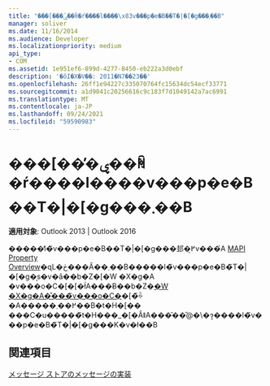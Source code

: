 ```yaml
---
title: "���[���̕ۑ��ꏊ�ŕ����l����\x83v���p�e�B��T�|�[�g���܂��B"
manager: soliver
ms.date: 11/16/2014
ms.audience: Developer
ms.localizationpriority: medium
api_type:
- COM
ms.assetid: 1e951ef6-899d-4277-8450-eb222a3d0ebf
description: '�ŏI�X�V��: 2011�N7��23��'
ms.openlocfilehash: 26ff1e94227c335070764fc15634dc54ecf33771
ms.sourcegitcommit: a1d9041c20256616c9c183f7d1049142a7ac6991
ms.translationtype: MT
ms.contentlocale: ja-JP
ms.lasthandoff: 09/24/2021
ms.locfileid: "59590983"
---
```

# <a name="supporting-multivalued-properties-in-message-stores"></a>���[���̕ۑ��ꏊ�ŕ����l����v���p�e�B��T�|�[�g���܂��B

  
  
**適用対象**: Outlook 2013 | Outlook 2016 
  
�����̒l�̃v���p�e�B��T�|�[�g���邽�߂̗v���́A [MAPI Property Overview](mapi-property-overview.md)�ɋL�ڂ���Ă��܂��B�����l�̃v���p�e�B�̃T�|�[�g�͕s�v�ȃ��b�Z�[�W �X�g�A �v���o�C�[�[�ł́A���Ƀ��b�Z�[�W �X�g�A�̊���̃v���o�C�](mapi-property-overview.md)�[�̏ꍇ�A�����߂��܂��B�t�H�[�� ���C�u�����̃t�H���_�[�ȂǁA���̑��̋@�\�ɂ͕����l�̃v���p�e�B�̃T�|�[�g���K�v�ł��B
  
## <a name="see-also"></a>関連項目



[メッセージ ストアのメッセージの実装](implementing-messages-in-message-stores.md)

